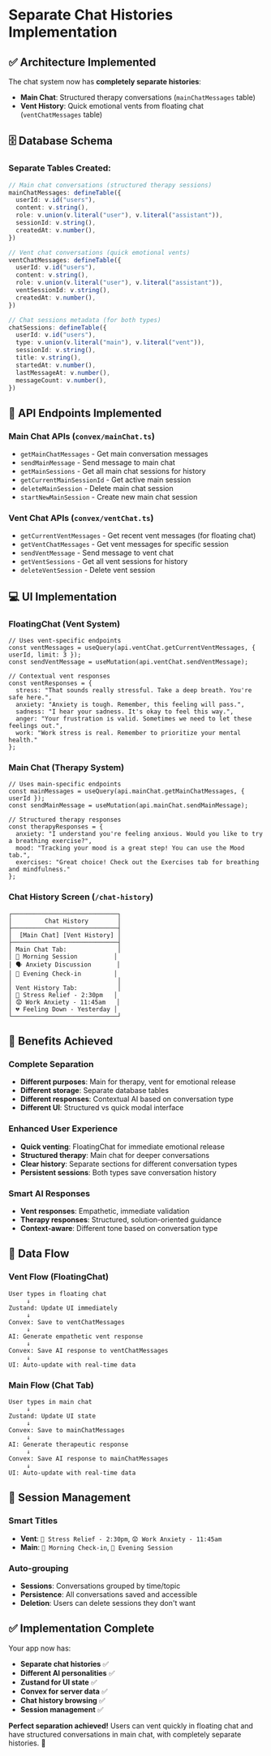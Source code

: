 # Separate Chat Histories Implementation

## ✅ **Architecture Implemented**

The chat system now has **completely separate histories**:

- **Main Chat**: Structured therapy conversations (`mainChatMessages` table)
- **Vent History**: Quick emotional vents from floating chat (`ventChatMessages` table)

## 🗄️ **Database Schema**

### **Separate Tables Created:**

```ts
// Main chat conversations (structured therapy sessions)
mainChatMessages: defineTable({
  userId: v.id("users"),
  content: v.string(),
  role: v.union(v.literal("user"), v.literal("assistant")),
  sessionId: v.string(),
  createdAt: v.number(),
})

// Vent chat conversations (quick emotional vents)
ventChatMessages: defineTable({
  userId: v.id("users"),
  content: v.string(),
  role: v.union(v.literal("user"), v.literal("assistant")),
  ventSessionId: v.string(),
  createdAt: v.number(),
})

// Chat sessions metadata (for both types)
chatSessions: defineTable({
  userId: v.id("users"),
  type: v.union(v.literal("main"), v.literal("vent")),
  sessionId: v.string(),
  title: v.string(),
  startedAt: v.number(),
  lastMessageAt: v.number(),
  messageCount: v.number(),
})
```

## 🔌 **API Endpoints Implemented**

### **Main Chat APIs** (`convex/mainChat.ts`)
- `getMainChatMessages` - Get main conversation messages
- `sendMainMessage` - Send message to main chat
- `getMainSessions` - Get all main chat sessions for history
- `getCurrentMainSessionId` - Get active main session
- `deleteMainSession` - Delete main chat session
- `startNewMainSession` - Create new main chat session

### **Vent Chat APIs** (`convex/ventChat.ts`)
- `getCurrentVentMessages` - Get recent vent messages (for floating chat)
- `getVentChatMessages` - Get vent messages for specific session
- `sendVentMessage` - Send message to vent chat
- `getVentSessions` - Get all vent sessions for history
- `deleteVentSession` - Delete vent session

## 💻 **UI Implementation**

### **FloatingChat (Vent System)**

```tsx
// Uses vent-specific endpoints
const ventMessages = useQuery(api.ventChat.getCurrentVentMessages, { userId, limit: 3 });
const sendVentMessage = useMutation(api.ventChat.sendVentMessage);

// Contextual vent responses
const ventResponses = {
  stress: "That sounds really stressful. Take a deep breath. You're safe here.",
  anxiety: "Anxiety is tough. Remember, this feeling will pass.",
  sadness: "I hear your sadness. It's okay to feel this way.",
  anger: "Your frustration is valid. Sometimes we need to let these feelings out.",
  work: "Work stress is real. Remember to prioritize your mental health."
};
```

### **Main Chat (Therapy System)**

```tsx
// Uses main-specific endpoints
const mainMessages = useQuery(api.mainChat.getMainChatMessages, { userId });
const sendMainMessage = useMutation(api.mainChat.sendMainMessage);

// Structured therapy responses
const therapyResponses = {
  anxiety: "I understand you're feeling anxious. Would you like to try a breathing exercise?",
  mood: "Tracking your mood is a great step! You can use the Mood tab.",
  exercises: "Great choice! Check out the Exercises tab for breathing and mindfulness."
};
```

### **Chat History Screen** (`/chat-history`)

```
┌─────────────────────────────┐
│         Chat History        │
├─────────────────────────────┤
│  [Main Chat] [Vent History] │ 
├─────────────────────────────┤
│ Main Chat Tab:              │
│ 💬 Morning Session          │
│ 🗣️ Anxiety Discussion       │
│ 💭 Evening Check-in         │
│                             │
│ Vent History Tab:           │
│ 😤 Stress Relief - 2:30pm   │
│ 😟 Work Anxiety - 11:45am   │
│ 💔 Feeling Down - Yesterday │
└─────────────────────────────┘
```

## 🎯 **Benefits Achieved**

### **Complete Separation**
- **Different purposes**: Main for therapy, vent for emotional release
- **Different storage**: Separate database tables
- **Different responses**: Contextual AI based on conversation type
- **Different UI**: Structured vs quick modal interface

### **Enhanced User Experience**
- **Quick venting**: FloatingChat for immediate emotional release
- **Structured therapy**: Main chat for deeper conversations  
- **Clear history**: Separate sections for different conversation types
- **Persistent sessions**: Both types save conversation history

### **Smart AI Responses**
- **Vent responses**: Empathetic, immediate validation
- **Therapy responses**: Structured, solution-oriented guidance
- **Context-aware**: Different tone based on conversation type

## 🔄 **Data Flow**

### **Vent Flow (FloatingChat)**
```
User types in floating chat
     ↓
Zustand: Update UI immediately
     ↓
Convex: Save to ventChatMessages
     ↓
AI: Generate empathetic vent response
     ↓
Convex: Save AI response to ventChatMessages
     ↓
UI: Auto-update with real-time data
```

### **Main Flow (Chat Tab)**
```
User types in main chat
     ↓
Zustand: Update UI state
     ↓
Convex: Save to mainChatMessages
     ↓
AI: Generate therapeutic response
     ↓
Convex: Save AI response to mainChatMessages
     ↓
UI: Auto-update with real-time data
```

## 🎨 **Session Management**

### **Smart Titles**
- **Vent**: `😤 Stress Relief - 2:30pm`, `😟 Work Anxiety - 11:45am`
- **Main**: `🌅 Morning Check-in`, `🌙 Evening Session`

### **Auto-grouping**
- **Sessions**: Conversations grouped by time/topic
- **Persistence**: All conversations saved and accessible
- **Deletion**: Users can delete sessions they don't want

## ✅ **Implementation Complete**

Your app now has:
- **Separate chat histories** ✅
- **Different AI personalities** ✅  
- **Zustand for UI state** ✅
- **Convex for server data** ✅
- **Chat history browsing** ✅
- **Session management** ✅

**Perfect separation achieved!** Users can vent quickly in floating chat and have structured conversations in main chat, with completely separate histories. 🎉
